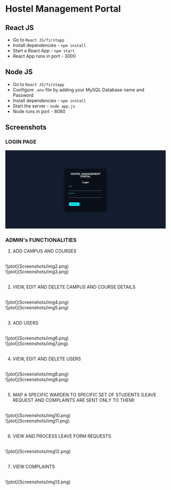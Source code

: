 # Hostel Management Portal

## React JS

- Go to `React JS/firstapp`
- Install dependencies - `npm install`
- Start a React App - `npm start`
- React App runs in port - 3000


## Node JS

- Go to `React JS/firstapp`
- Configure `.env` file by adding your MySQL Database name and Password
- Install dependencies - `npm install`
- Start the server - `node app.js`
- Node runs in port - 8080


## Screenshots

### LOGIN PAGE
![plot](Screenshots/img1.png)<br>


### ADMIN's FUNCTIONALITIES
1. ADD CAMPUS AND COURSES
<br>
![plot](Screenshots/img2.png)<br>
![plot](Screenshots/img3.png)<br><br>

2. VIEW, EDIT AND DELETE CAMPUS AND COURSE DETAILS
<br>
![plot](Screenshots/img4.png)<br>
![plot](Screenshots/img5.png)<br><br>

3. ADD USERS
<br>
![plot](Screenshots/img6.png)<br>
![plot](Screenshots/img7.png)<br><br>

4. VIEW, EDIT AND DELETE USERS
<br>
![plot](Screenshots/img8.png)<br>
![plot](Screenshots/img9.png)<br><br>

5. MAP A SPECIFIC WARDEN TO SPECIFIC SET OF STUDENTS (LEAVE REQUEST AND COMPLAINTS ARE SENT ONLY TO THEM)
<br>
![plot](Screenshots/img10.png)<br>
![plot](Screenshots/img11.png)<br><br>

6. VIEW AND PROCESS LEAVE FORM REQUESTS
<br>
![plot](Screenshots/img12.png)<br><br>

7. VIEW COMPLAINTS
<br>
![plot](Screenshots/img13.png)<br><br>